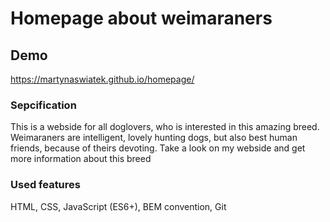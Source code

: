# Homepage about weimaraners

## Demo

https://martynaswiatek.github.io/homepage/

### Sepcification

This is a webside for all doglovers, who is interested in this amazing breed. Weimaraners are intelligent, lovely hunting dogs, but also best human friends, because of theirs devoting. Take a look on my webside and get more information about this breed

### Used features
HTML, CSS, JavaScript (ES6+), BEM convention, Git 
